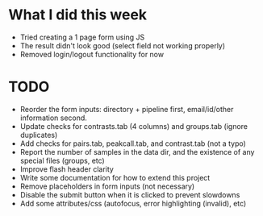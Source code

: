 # What I did this week
- Tried creating a 1 page form using JS
- The result didn't look good (select field not working properly)
- Removed login/logout functionality for now

# TODO
- Reorder the form inputs: directory + pipeline first, email/id/other information second.
- Update checks for contrasts.tab (4 columns) and groups.tab (ignore duplicates)
- Add checks for pairs.tab, peakcall.tab, and contrast.tab (not a typo)
- Report the number of samples in the data dir, and the existence of any special files (groups, etc)
- Improve flash header clarity
- Write some documentation for how to extend this project
- Remove placeholders in form inputs (not necessary)
- Disable the submit button when it is clicked to prevent slowdowns
- Add some attributes/css (autofocus, error highlighting (invalid), etc)